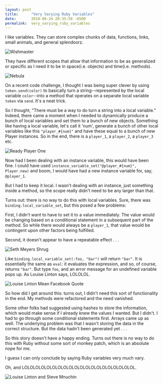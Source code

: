 ```yaml
---
layout: post
title:      "Very Varying Ruby Variables"
date:       2018-06-24 20:35:58 -0500
permalink:  very_varying_ruby_variables
---
```


I like variables. They can store complex chunks of data, functions, links, small animals, and general splendoorz.

![Wishmaster](https://i.imgur.com/iUzNAck.gif)

They have different scopes that allow that information to be as generalized or specific as I need it to be in space(i.e. objects) and time(i.e. methods).

![Nebula](https://i.imgur.com/j5x4WxP.gif)

On a recent code challenge, I thought I was being super clever by using `token.send(color)` to basically turn a string--represented by the local variable `color`--into a method that operates on a separate local variable `token` via `send`. It's a neat trick.

So I thought, "There must be a way to do turn a string into a local variable." Indeed, there came a moment when I needed to dynamically produce a bunch of local variables and set them to a bunch of new objects. Something like having a local variable, let's call it 'num', generate a bunch of other local variables like this `"player_#{num}"` and have these equal to a bunch of new Player instances. So in the end, there is a `player_1`, a `player_2`, a `player_3` etc.

![Ready Player One](https://i.imgur.com/k26aDKb.gif)

Now had I been dealing with an instance variable, this would have been fine. I could have used `instance_variable_set("@player_#{num}", Player.new)` and boom, I would have had a new instance variable for, say, `@player_1`.

But I had to keep it local. I wasn't dealing with an instance, just something inside a method, so the scope really didn't need to be any larger than that.

Turns out: there is no way to do this with local variables. Sure, there was `binding.local_variable_set`, but this posed a few problems:

First, I didn't want to have to set it to a value immediately. The value would be changing based on a conditional statement in a subsequent part of the method. So while there would always be a `player_1`, that value would be contingent upon other factors being fulfilled.

Second, it doesn't appear to have a repeatable effect . . .

![Seth Meyers Shrug](https://i.imgur.com/qgd3vJm.gif)

Like `binding.local_variable_set(:foo, "bar")` will return `"bar"`. It is essentially the same as `eval`: it evaluates the expression, and so, of course, returns `"bar"`. But type `foo`, and an error message for an undefined variable pops up. As Louise Linton says, LOLOLOL.

![Louise Linton Mean Facebook Quote](https://i.imgur.com/ynV8k0g.jpg)

So how did I get around this: turns out, I didn't need this sort of functionality in the end. My methods were refactored and the need vanished.

Some other folks had suggested using hashes to store the information, which would make sense if I already knew the values I wanted. But I didn't. I had to go through some conditional statements first. Arrays came up as well. The underlying problem was that I wasn't storing the data in the correct structure. But the data hadn't been generated yet . . .

So this story doesn't have a happy ending. Turns out there is no way to do this with Ruby without some sort of monkey patch, which is an absolute nope for me.

I guess I can only conclude by saying Ruby variables very much vary.

Oh, and LOLOLOLOLOLOLOLOLOLOLOLOLOLOLOLOLOLOLOLOL.

![Louise Linton and Steve Mnuchin](https://i.imgur.com/ccdrIaw.jpg)
